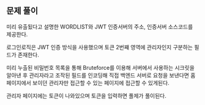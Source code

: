 ## 문제 풀이

미리 유출됬다고 설명한 WORDLIST와 JWT 인증서버의 주소, 인증서버 소스코드를 제공한다.

로그인로직은 JWT 인증 방식을 사용했으며 토큰 2번쨰 영역에 관리자인지 구분하는 필드가 존재한다.

미리 누출된 비밀번호 목록을 통해 Bruteforce를 이용해 서버에서 사용하는 시크릿을 알아낸 후 관리자라고 조작된 필드를 인코딩해 직접 백엔드 서버로 요청을 보낸다면 홈페이지에서 보이던 관리자만 접근할 수 있는 페이지에 접근할 수 있게된다.

관리자 페이지에는 토큰이 나와있으며 토큰을 입력하면 풀제가 풀이된다.